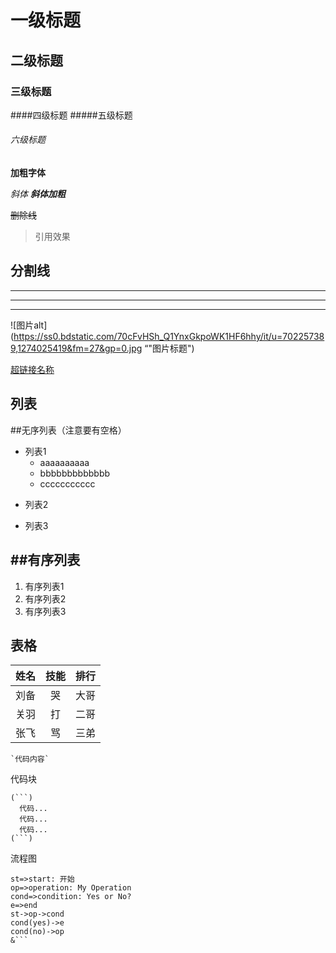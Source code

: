 # 一级标题
## 二级标题
### 三级标题
####四级标题
#####五级标题
###### 六级标题

**加粗字体**

*斜体*
***斜体加粗***

~~删除线~~

>引用效果

分割线
---

----
***
****

![图片alt](https://ss0.bdstatic.com/70cFvHSh_Q1YnxGkpoWK1HF6hhy/it/u=702257389,1274025419&fm=27&gp=0.jpg “"图片标题")

[超链接名称](https:www.baidu.com "链接标题")

列表
---
##无序列表（注意要有空格）

- 列表1
   - aaaaaaaaaa
   - bbbbbbbbbbbbb
   * ccccccccccc
+ 列表2
* 列表3

##有序列表
---
1. 有序列表1
2. 有序列表2
3. 有序列表3

## 表格

姓名|技能|排行
--|:--:|--:
刘备|哭|大哥
关羽|打|二哥
张飞|骂|三弟

    `代码内容`
    
代码块

    (```)
      代码...
      代码...
      代码...
    (```)
   
流程图
```flow
st=>start: 开始
op=>operation: My Operation
cond=>condition: Yes or No?
e=>end
st->op->cond
cond(yes)->e
cond(no)->op
&```